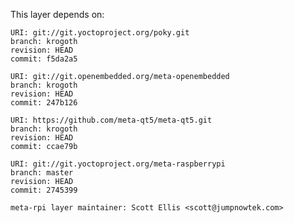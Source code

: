 This layer depends on:

    URI: git://git.yoctoproject.org/poky.git
    branch: krogoth
    revision: HEAD
    commit: f5da2a5

    URI: git://git.openembedded.org/meta-openembedded
    branch: krogoth
    revision: HEAD
    commit: 247b126

    URI: https://github.com/meta-qt5/meta-qt5.git
    branch: krogoth
    revision: HEAD
    commit: ccae79b

    URI: git://git.yoctoproject.org/meta-raspberrypi 
    branch: master
    revision: HEAD
    commit: 2745399

    meta-rpi layer maintainer: Scott Ellis <scott@jumpnowtek.com>
